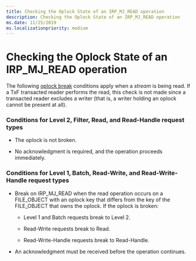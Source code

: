 ```yaml
---
title: Checking the Oplock State of an IRP_MJ_READ operation
description: Checking the Oplock State of an IRP_MJ_READ operation
ms.date: 11/25/2019
ms.localizationpriority: medium
---
```


# Checking the Oplock State of an IRP_MJ_READ operation

The following [oplock break](./breaking-oplocks.md) conditions apply when a *stream* is being read. If a TxF transacted reader performs the read, this check is not made since a transacted reader excludes a writer (that is, a writer holding an oplock cannot be present at all).

### Conditions for Level 2, Filter, Read, and Read-Handle request types

- The oplock is not broken.

- No acknowledgment is required, and the operation proceeds immediately.

### Conditions for Level 1, Batch, Read-Write, and Read-Write-Handle request types

- Break on IRP_MJ_READ when the read operation occurs on a FILE_OBJECT with an oplock key that differs from the key of the FILE_OBJECT that owns the oplock. If the oplock is broken:

  - Level 1 and Batch requests break to Level 2.

  - Read-Write requests break to Read.

  - Read-Write-Handle requests break to Read-Handle.

- An acknowledgment must be received before the operation continues.
